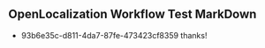 ## OpenLocalization Workflow Test MarkDown
* 93b6e35c-d811-4da7-87fe-473423cf8359 
thanks!<!--HONumber=Mar16_HO2-->
